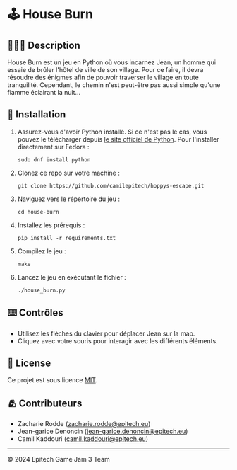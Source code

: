 # 🕹️ House Burn

## 👨🏻‍💻 Description
House Burn est un jeu en Python où vous incarnez Jean, un homme qui essaie de brûler l'hôtel de ville de son village. Pour ce faire, il devra résoudre des énigmes afin de pouvoir traverser le village en toute tranquilité. Cependant, le chemin n'est peut-être pas aussi simple qu'une flamme éclairant la nuit...

## 📂 Installation
1. Assurez-vous d'avoir Python installé. Si ce n'est pas le cas, vous pouvez le télécharger depuis [le site officiel de Python](https://www.python.org/). Pour l'installer directement sur Fedora :

    ```
    sudo dnf install python
    ```
2. Clonez ce repo sur votre machine :

    ```
    git clone https://github.com/camilepitech/hoppys-escape.git
    ```
3. Naviguez vers le répertoire du jeu :

    ```
    cd house-burn
    ```
4. Installez les prérequis :

    ```
    pip install -r requirements.txt
    ```
5. Compilez le jeu :

    ```
    make
    ```
6. Lancez le jeu en exécutant le fichier :

    ```
    ./house_burn.py
    ```

## ⌨️ Contrôles
- Utilisez les flèches du clavier pour déplacer Jean sur la map.
- Cliquez avec votre souris pour interagir avec les différents éléments.

## 🔗 License
Ce projet est sous licence [MIT](LICENSE).

## 🫂 Contributeurs
- Zacharie Rodde (zacharie.rodde@epitech.eu)
- Jean-garice Denoncin (jean-garice.denoncin@epitech.eu)
- Camil Kaddouri (camil.kaddouri@epitech.eu)

---

© 2024 Epitech Game Jam 3 Team
